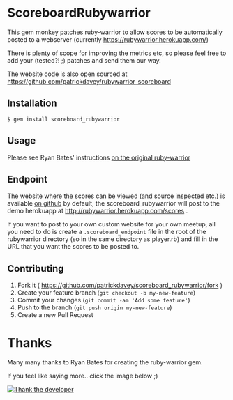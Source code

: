 # ScoreboardRubywarrior

This gem monkey patches ruby-warrior to allow scores to be
automatically posted to a webserver (currently https://rubywarrior.herokuapp.com/)

There is plenty of scope for improving the metrics etc, so please
feel free to add your (tested?! ;) patches and send them our way.

The website code is also open sourced at https://github.com/patrickdavey/rubywarrior_scoreboard

## Installation

    $ gem install scoreboard_rubywarrior

## Usage

Please see Ryan Bates' instructions [on the original ruby-warrior](https://github.com/ryanb/ruby-warrior/)

## Endpoint

The website where the scores can be viewed (and source inspected etc.) is
available [on github](https://github.com/patrickdavey/rubywarrior_scoreboard)
by default, the scoreboard_rubywarrior will post to the demo herokuapp at 
http://rubywarrior.herokuapp.com/scores .

If you want to post to your own custom website for your own meetup, all
you need to do is create a `.scoreboard_endpoint` file in the root of the
rubywarrior directory (so in the same directory as player.rb) and fill in
the URL that you want the scores to be posted to.

## Contributing

1. Fork it ( https://github.com/patrickdavey/scoreboard_rubywarrior/fork )
2. Create your feature branch (`git checkout -b my-new-feature`)
3. Commit your changes (`git commit -am 'Add some feature'`)
4. Push to the branch (`git push origin my-new-feature`)
5. Create a new Pull Request


# Thanks

Many many thanks to Ryan Bates for creating the ruby-warrior gem.

If you feel like saying more.. click the image below ;)

[![Thank the developer](https://raw.githubusercontent.com/thankadeveloper/thankadeveloper/master/app/assets/images/badge.png)](http:/thankadeveloper.org?repo=patrickdavey/scoreboard_rubywarrior)
